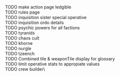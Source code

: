 TODO make action page ledgible\
TODO rules page\
TODO inquisition sister special operative\
TODO inquisition ordo details\
TODO psychic powers for all factions\
TODO tyranids\
TODO chaos cult\
TODO khorne\
TODO nurgle\
TODO tzeench\
TODO Combined tile & weaponTile display for glossary\
TODO limit operative stats to appropiate values\
TODO crew builder\